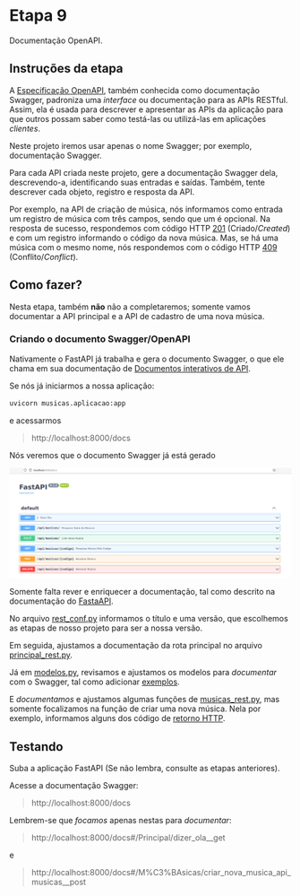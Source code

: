 # Etapa 9

Documentação OpenAPI.

## Instruções da etapa

A [Especificação OpenAPI](https://swagger.io/specification/), também conhecida como
documentação Swagger, padroniza uma _interface_ ou documentação para as 
APIs RESTful. Assim, ela é usada para descrever e apresentar as APIs da aplicação para que
outros possam saber como testá-las ou utilizá-las em aplicações _clientes_.

Neste projeto iremos usar apenas o nome Swagger; por exemplo, documentação Swagger.

Para cada API criada neste projeto, gere a documentação Swagger dela, descrevendo-a,
identificando suas entradas e saídas. Também, tente descrever cada objeto, registro
e resposta da API. 

Por exemplo, na API de criação de música, nós informamos como entrada um registro de 
música com três campos, sendo que um é opcional. Na resposta de sucesso, respondemos com
código HTTP [201](https://developer.mozilla.org/pt-BR/docs/Web/HTTP/Status/201)
(Criado/_Created_) e com um registro informando o código da nova música. Mas, se há
uma música com o mesmo nome, nós respondemos com o código HTTP 
[409](https://developer.mozilla.org/pt-BR/docs/Web/HTTP/Status/409)
(Conflito/_Conflict_).


## Como fazer?

Nesta etapa, também **não** não a completaremos; somente vamos documentar a API
principal e a API de cadastro de uma nova música.

### Criando o documento Swagger/OpenAPI

Nativamente o FastAPI já trabalha e gera o documento Swagger, o que ele chama
em sua documentação de 
[Documentos interativos de API](https://fastapi.tiangolo.com/tutorial/first-steps/#interactive-api-docs).

Se nós já iniciarmos a nossa aplicação:

```sh
uvicorn musicas.aplicacao:app
```

e acessarmos 

> http://localhost:8000/docs

Nós veremos que o documento Swagger já está gerado

![! Tela 01 Swagger](./extras/imgs/swagger01.png)


Somente falta rever e enriquecer a documentação, tal como descrito na documentação 
do [FastaAPI](https://fastapi.tiangolo.com/tutorial/first-steps/#openapi).

No arquivo [rest_conf.py](./musicas/rest/rest_conf.py) informamos o título e
uma versão, que escolhemos as etapas de nosso projeto para ser a nossa versão.

Em seguida, ajustamos a documentação da rota principal no arquivo 
[principal_rest.py](./musicas/rest/principal_rest.py).

Já em [modelos.py](./musicas/modelos.py), revisamos e ajustamos os modelos 
para _documentar_ com o Swagger, tal como adicionar 
[exemplos](https://fastapi.tiangolo.com/tutorial/schema-extra-example/).

E _documentamos_ e ajustamos algumas funções
de [musicas_rest.py](./musicas/rest/musicas_rest.py), mas somente
focalizamos na função de criar uma nova música. Nela por exemplo,
informamos alguns dos código de 
[retorno HTTP](https://fastapi.tiangolo.com/advanced/additional-responses/).


## Testando

Suba a aplicação FastAPI (Se não lembra, consulte as etapas anteriores).

Acesse a documentação Swagger:

> http://localhost:8000/docs

Lembrem-se que _focamos_ apenas nestas para _documentar_:


> http://localhost:8000/docs#/Principal/dizer_ola__get

e 

> http://localhost:8000/docs#/M%C3%BAsicas/criar_nova_musica_api_musicas__post